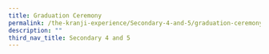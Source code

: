 ```yaml
---
title: Graduation Ceremony
permalink: /the-kranji-experience/Secondary-4-and-5/graduation-ceremony/
description: ""
third_nav_title: Secondary 4 and 5
---
```

